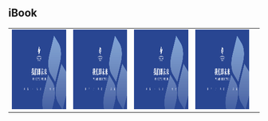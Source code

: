 ## iBook
||||||
|:---:|:---:|:---:|:---:|:---:|
|<img src="Book/CoverPhoto/test.jpg" width=120 height=160/> |<img src="Book/CoverPhoto/test.jpg" width=120 height=160/> |<img src="Book/CoverPhoto/test.jpg" width=120 height=160/> |<img src="Book/CoverPhoto/test.jpg" width=120 height=160/> |

